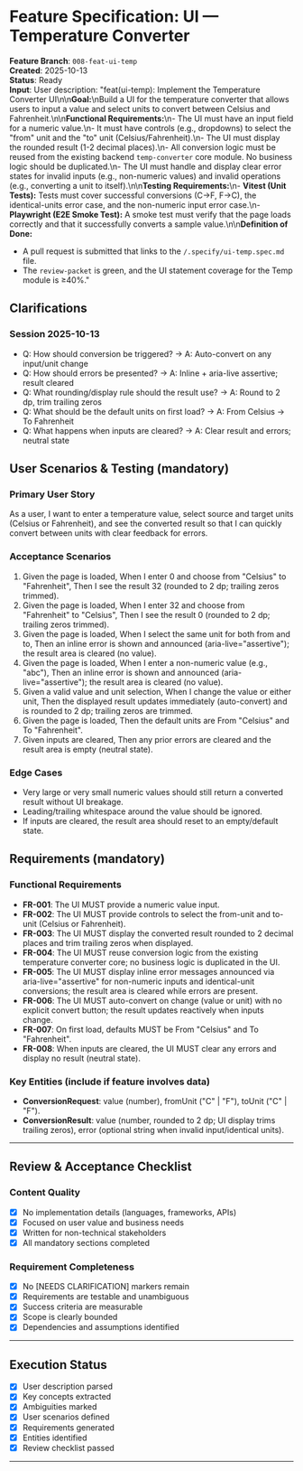 # Feature Specification: UI — Temperature Converter

**Feature Branch**: `008-feat-ui-temp`  
**Created**: 2025-10-13  
**Status**: Ready  
**Input**: User description: "feat(ui-temp): Implement the Temperature Converter UI\n\n**Goal:**\nBuild a UI for the temperature converter that allows users to input a value and select units to convert between Celsius and Fahrenheit.\n\n**Functional Requirements:**\n- The UI must have an input field for a numeric value.\n- It must have controls (e.g., dropdowns) to select the \"from\" unit and the \"to\" unit (Celsius/Fahrenheit).\n- The UI must display the rounded result (1-2 decimal places).\n- All conversion logic must be reused from the existing backend `temp-converter` core module. No business logic should be duplicated.\n- The UI must handle and display clear error states for invalid inputs (e.g., non-numeric values) and invalid operations (e.g., converting a unit to itself).\n\n**Testing Requirements:**\n- **Vitest (Unit Tests):** Tests must cover successful conversions (C→F, F→C), the identical-units error case, and the non-numeric input error case.\n- **Playwright (E2E Smoke Test):** A smoke test must verify that the page loads correctly and that it successfully converts a sample value.\n\n**Definition of Done:**
- A pull request is submitted that links to the `/.specify/ui-temp.spec.md` file.
- The `review-packet` is green, and the UI statement coverage for the Temp module is ≥40%."

## Clarifications

### Session 2025-10-13
- Q: How should conversion be triggered? → A: Auto-convert on any input/unit change
- Q: How should errors be presented? → A: Inline + aria-live assertive; result cleared
- Q: What rounding/display rule should the result use? → A: Round to 2 dp, trim trailing zeros
- Q: What should be the default units on first load? → A: From Celsius → To Fahrenheit
- Q: What happens when inputs are cleared? → A: Clear result and errors; neutral state

## User Scenarios & Testing (mandatory)

### Primary User Story
As a user, I want to enter a temperature value, select source and target units (Celsius or Fahrenheit), and see the converted result so that I can quickly convert between units with clear feedback for errors.

### Acceptance Scenarios
1. Given the page is loaded, When I enter 0 and choose from "Celsius" to "Fahrenheit", Then I see the result 32 (rounded to 2 dp; trailing zeros trimmed).
2. Given the page is loaded, When I enter 32 and choose from "Fahrenheit" to "Celsius", Then I see the result 0 (rounded to 2 dp; trailing zeros trimmed).
3. Given the page is loaded, When I select the same unit for both from and to, Then an inline error is shown and announced (aria-live="assertive"); the result area is cleared (no value).
4. Given the page is loaded, When I enter a non-numeric value (e.g., "abc"), Then an inline error is shown and announced (aria-live="assertive"); the result area is cleared (no value).
5. Given a valid value and unit selection, When I change the value or either unit, Then the displayed result updates immediately (auto-convert) and is rounded to 2 dp; trailing zeros are trimmed.
6. Given the page is loaded, Then the default units are From "Celsius" and To "Fahrenheit".
7. Given inputs are cleared, Then any prior errors are cleared and the result area is empty (neutral state).

### Edge Cases
- Very large or very small numeric values should still return a converted result without UI breakage.
- Leading/trailing whitespace around the value should be ignored.
- If inputs are cleared, the result area should reset to an empty/default state.

## Requirements (mandatory)

### Functional Requirements
- **FR-001**: The UI MUST provide a numeric value input.
- **FR-002**: The UI MUST provide controls to select the from-unit and to-unit (Celsius or Fahrenheit).
- **FR-003**: The UI MUST display the converted result rounded to 2 decimal places and trim trailing zeros when displayed.
- **FR-004**: The UI MUST reuse conversion logic from the existing temperature converter core; no business logic is duplicated in the UI.
- **FR-005**: The UI MUST display inline error messages announced via aria-live="assertive" for non-numeric inputs and identical-unit conversions; the result area is cleared while errors are present.
- **FR-006**: The UI MUST auto-convert on change (value or unit) with no explicit convert button; the result updates reactively when inputs change.
- **FR-007**: On first load, defaults MUST be From "Celsius" and To "Fahrenheit".
- **FR-008**: When inputs are cleared, the UI MUST clear any errors and display no result (neutral state).

### Key Entities (include if feature involves data)
- **ConversionRequest**: value (number), fromUnit ("C" | "F"), toUnit ("C" | "F").
- **ConversionResult**: value (number, rounded to 2 dp; UI display trims trailing zeros), error (optional string when invalid input/identical units).

---

## Review & Acceptance Checklist

### Content Quality
- [x] No implementation details (languages, frameworks, APIs)
- [x] Focused on user value and business needs
- [x] Written for non-technical stakeholders
- [x] All mandatory sections completed

### Requirement Completeness
- [x] No [NEEDS CLARIFICATION] markers remain
- [x] Requirements are testable and unambiguous  
- [x] Success criteria are measurable
- [x] Scope is clearly bounded
- [x] Dependencies and assumptions identified

---

## Execution Status

- [x] User description parsed
- [x] Key concepts extracted
- [x] Ambiguities marked
- [x] User scenarios defined
- [x] Requirements generated
- [x] Entities identified
- [x] Review checklist passed

---

<!-- sync: retrigger spec-lint after checklist updates -->
